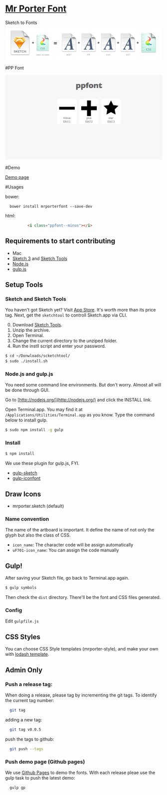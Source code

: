 [Mr Porter Font](http://net-a-porter.github.io/mrporterfont/)
====

Sketch to Fonts
![Screenshot of Template](images/webfonts.png)

#PP Font

![Screenshot of Template](images/ppfont.png)

#Demo

[Demo page](http://net-a-porter.github.io/mrporterfont/)

#Usages

bower:

```
  bower install mrporterfont --save-dev
```

html:

``` html
          <i class="ppfont--minus"></i>
```

## Requirements to start contributing

- Mac
- [Sketch 3](http://bohemiancoding.com/sketch) and [Sketch Tools](http://bohemiancoding.com/sketch/tool/)
- [Node.js](http://nodejs.org/)
- [gulp.js](http://gulpjs.com/)


## Setup Tools

### Sketch and Sketch Tools

You haven't got Sketch yet? Visit [App Store](https://itunes.apple.com/jp/app/sketch-3/id852320343?l=en&mt=12). It's worth more than its price tag. Next, get the `sketchtool` to controll Sketch.app via CLI.

0. Download [Sketch Tools](http://sketchtool.bohemiancoding.com/sketchtool-latest.zip).
0. Unzip the archive.
0. Open Terminal.
0. Change the current directory to the unziped folder.
0. Run the instll script and enter your password.

```bash
$ cd ~/Donwloads/scketchtool/
$ sudo ./install.sh
```

### Node.js and gulp.js

You need some command line environments. But don't worry. Almost all will be done through GUI.

Go to [http://nodejs.org/](http://nodejs.org/) and click the INSTALL link.

Open Terminal.app. You may find it at `/Applications/Utilities/Terminal.app` as you know. Type the command below to install gulp.

```bash
$ sudo npm install -g gulp
```
### Install

```bash
$ npm install
```

We use these plugin for gulp.js, FYI.

- [gulp-sketch](https://github.com/cognitom/gulp-sketch)
- [gulp-iconfont](https://github.com/nfroidure/gulp-iconfont)


## Draw Icons

- mrporter.sketch (default)

### Name convention

The name of the artboard is important. It define the name of not only the glyph but also the class of CSS.

- `icon_name`: The character code will be assign automatically
- `uF701-icon_name`: You can assign the code manually


## Gulp!

After saving your Sketch file, go back to Terminal.app again.

```bash
$ gulp symbols
```

Then check the `dist` directory. There'll be the font and CSS files generated.


### Config

Edit `gulpfile.js`

## CSS Styles

You can choose CSS Style templates (mrporter-style), and make your own with [lodash template](http://lodash.com/docs#template).

## Admin Only

### Push a release tag:

When doing a release, please tag by incrementing the git tags. To identify the current tag number:

``` bash
  git tag
```

adding a new tag:

``` bash
  git tag v0.0.5
```


push the tags to github:

``` bash
  git push --tags
```

### Push demo page (Github pages)

We use [Github Pages](http://net-a-porter.github.io/mrporterfont/)  to demo the fonts. With each release pleae use the gulp task to push the latest demo:

``` bash
  gulp gp
```
